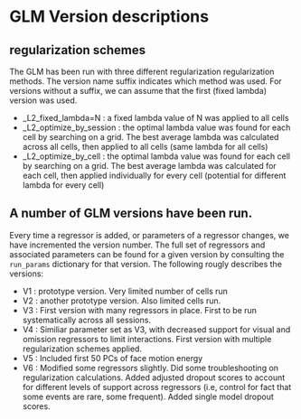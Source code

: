 # GLM Version descriptions

## regularization schemes
The GLM has been run with three different regularization regularization methods. The version name suffix indicates which method was used. For versions without a suffix, we can assume that the first (fixed lambda) version was used.

* _L2_fixed_lambda=N : a fixed lambda value of N was applied to all cells
* _L2_optimize_by_session : the optimal lambda value was found for each cell by searching on a grid. The best average lambda was calculated across all cells, then applied to all cells (same lambda for all cells)
* _L2_optimize_by_cell : the optimal lambda value was found for each cell by searching on a grid. The best average lambda was calculated for each cell, then applied individually for every cell (potential for different lambda for every cell)

## A number of GLM versions have been run.
Every time a regressor is added, or parameters of a regressor changes, we have incremented the version number. The full set of regressors and associated parameters can be found for a given version by consulting the `run_params` dictionary for that version. The following rougly describes the versions:

* V1 : prototype version. Very limited number of cells run
* V2 : another prototype version. Also limited cells run.
* V3 : First version with many regressors in place. First to be run systematically across all sessions.
* V4 : Similiar parameter set as V3, with decreased support for visual and omission regressors to limit interactions. First version with multiple regularization schemes applied.
* V5 : Included first 50 PCs of face motion energy
* V6 : Modified some regressors slightly. Did some troubleshooting on regularization calculations. Added adjusted dropout scores to account for different levels of support across regressors (i.e, control for fact that some events are rare, some frequent). Added single model dropout scores.